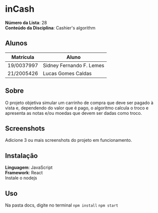 # inCash

**Número da Lista**: 28<br>
**Conteúdo da Disciplina**: Cashier's algorithm<br>

## Alunos
|Matrícula | Aluno |
| -- | -- |
| 19/0037997  |  Sidney Fernando F. Lemes |
| 21/2005426 |  Lucas Gomes Caldas |

## Sobre 
O projeto objetiva simular um carrinho de compra que deve ser pagado à vista e, dependendo do valor que é pago, o algoritmo calcula o troco e apresenta as notas e/ou moedas que devem ser dadas como troco.

## Screenshots
Adicione 3 ou mais screenshots do projeto em funcionamento.

## Instalação 
**Linguagem**: JavaScript<br>
**Framework**: React<br>
Instale o nodejs

## Uso
Na pasta docs, digite no terminal 
```npm install```
```npm start```




